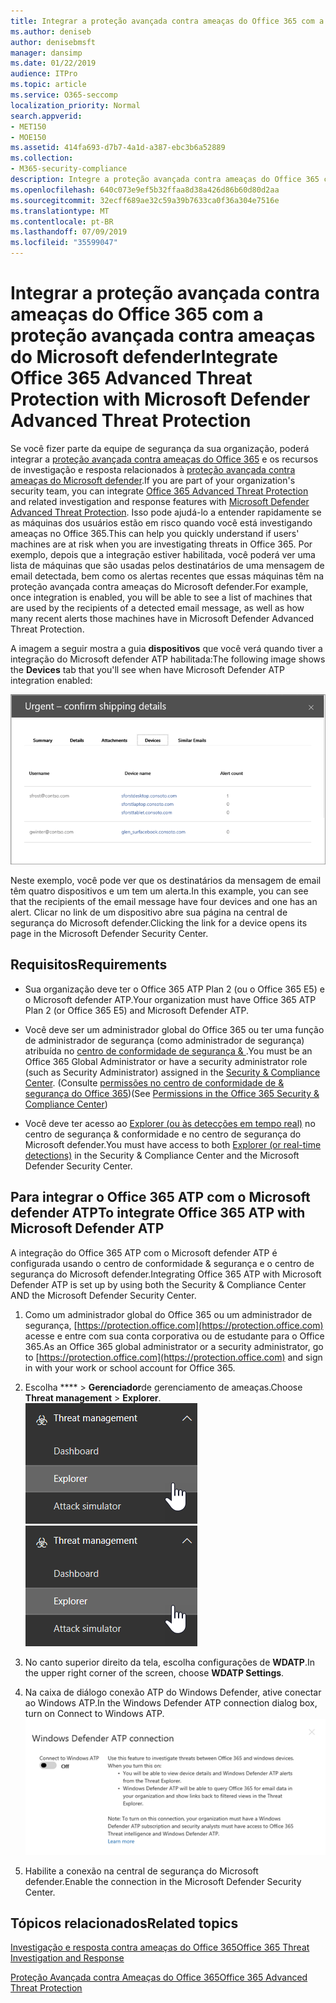 ```yaml
---
title: Integrar a proteção avançada contra ameaças do Office 365 com a proteção avançada contra ameaças do Microsoft defender
ms.author: deniseb
author: denisebmsft
manager: dansimp
ms.date: 01/22/2019
audience: ITPro
ms.topic: article
ms.service: O365-seccomp
localization_priority: Normal
search.appverid:
- MET150
- MOE150
ms.assetid: 414fa693-d7b7-4a1d-a387-ebc3b6a52889
ms.collection:
- M365-security-compliance
description: Integre a proteção avançada contra ameaças do Office 365 com a proteção avançada contra ameaças do Microsoft defender para ver informações mais detalhadas sobre o gerenciamento de ameaças.
ms.openlocfilehash: 640c073e9ef5b32ffaa8d38a426d86b60d80d2aa
ms.sourcegitcommit: 32ecff689ae32c59a39b7633ca0f36a304e7516e
ms.translationtype: MT
ms.contentlocale: pt-BR
ms.lasthandoff: 07/09/2019
ms.locfileid: "35599047"
---
```

# <a name="integrate-office-365-advanced-threat-protection-with-microsoft-defender-advanced-threat-protection"></a><span data-ttu-id="a5908-103">Integrar a proteção avançada contra ameaças do Office 365 com a proteção avançada contra ameaças do Microsoft defender</span><span class="sxs-lookup"><span data-stu-id="a5908-103">Integrate Office 365 Advanced Threat Protection with Microsoft Defender Advanced Threat Protection</span></span>

<span data-ttu-id="a5908-104">Se você fizer parte da equipe de segurança da sua organização, poderá integrar a [proteção avançada contra ameaças do Office 365](office-365-atp.md) e os recursos de investigação e resposta relacionados à [proteção avançada contra ameaças do Microsoft defender](https://docs.microsoft.com/windows/security/threat-protection/microsoft-defender-atp/microsoft-defender-advanced-threat-protection).</span><span class="sxs-lookup"><span data-stu-id="a5908-104">If you are part of your organization's security team, you can integrate [Office 365 Advanced Threat Protection](office-365-atp.md) and related investigation and response features with [Microsoft Defender Advanced Threat Protection](https://docs.microsoft.com/windows/security/threat-protection/microsoft-defender-atp/microsoft-defender-advanced-threat-protection).</span></span> <span data-ttu-id="a5908-105">Isso pode ajudá-lo a entender rapidamente se as máquinas dos usuários estão em risco quando você está investigando ameaças no Office 365.</span><span class="sxs-lookup"><span data-stu-id="a5908-105">This can help you quickly understand if users' machines are at risk when you are investigating threats in Office 365.</span></span> <span data-ttu-id="a5908-106">Por exemplo, depois que a integração estiver habilitada, você poderá ver uma lista de máquinas que são usadas pelos destinatários de uma mensagem de email detectada, bem como os alertas recentes que essas máquinas têm na proteção avançada contra ameaças do Microsoft defender.</span><span class="sxs-lookup"><span data-stu-id="a5908-106">For example, once integration is enabled, you will be able to see a list of machines that are used by the recipients of a detected email message, as well as how many recent alerts those machines have in Microsoft Defender Advanced Threat Protection.</span></span>
  
<span data-ttu-id="a5908-107">A imagem a seguir mostra a guia **dispositivos** que você verá quando tiver a integração do Microsoft defender ATP habilitada:</span><span class="sxs-lookup"><span data-stu-id="a5908-107">The following image shows the **Devices** tab that you'll see when have Microsoft Defender ATP integration enabled:</span></span>
  
![Quando o Microsoft defender ATP estiver habilitado, você poderá ver uma lista de computadores com alertas.](media/fec928ea-8f0c-44d7-80b9-a2e0a8cd4e89.PNG)
  
<span data-ttu-id="a5908-109">Neste exemplo, você pode ver que os destinatários da mensagem de email têm quatro dispositivos e um tem um alerta.</span><span class="sxs-lookup"><span data-stu-id="a5908-109">In this example, you can see that the recipients of the email message have four devices and one has an alert.</span></span> <span data-ttu-id="a5908-110">Clicar no link de um dispositivo abre sua página na central de segurança do Microsoft defender.</span><span class="sxs-lookup"><span data-stu-id="a5908-110">Clicking the link for a device opens its page in the Microsoft Defender Security Center.</span></span>
  
## <a name="requirements"></a><span data-ttu-id="a5908-111">Requisitos</span><span class="sxs-lookup"><span data-stu-id="a5908-111">Requirements</span></span>

- <span data-ttu-id="a5908-112">Sua organização deve ter o Office 365 ATP Plan 2 (ou o Office 365 E5) e o Microsoft defender ATP.</span><span class="sxs-lookup"><span data-stu-id="a5908-112">Your organization must have Office 365 ATP Plan 2 (or Office 365 E5) and Microsoft Defender ATP.</span></span>
    
- <span data-ttu-id="a5908-113">Você deve ser um administrador global do Office 365 ou ter uma função de administrador de segurança (como administrador de segurança) atribuída no [centro de conformidade de segurança &amp; ](https://protection.office.com).</span><span class="sxs-lookup"><span data-stu-id="a5908-113">You must be an Office 365 Global Administrator or have a security administrator role (such as Security Administrator) assigned in the [Security &amp; Compliance Center](https://protection.office.com).</span></span> <span data-ttu-id="a5908-114">(Consulte [permissões no centro de conformidade de &amp; segurança do Office 365](permissions-in-the-security-and-compliance-center.md))</span><span class="sxs-lookup"><span data-stu-id="a5908-114">(See [Permissions in the Office 365 Security &amp; Compliance Center](permissions-in-the-security-and-compliance-center.md))</span></span>
    
- <span data-ttu-id="a5908-115">Você deve ter acesso ao [Explorer (ou às detecções em tempo real)](threat-explorer.md) no centro de segurança & conformidade e no centro de segurança do Microsoft defender.</span><span class="sxs-lookup"><span data-stu-id="a5908-115">You must have access to both [Explorer (or real-time detections)](threat-explorer.md) in the Security & Compliance Center and the Microsoft Defender Security Center.</span></span>
    
## <a name="to-integrate-office-365-atp-with-microsoft-defender-atp"></a><span data-ttu-id="a5908-116">Para integrar o Office 365 ATP com o Microsoft defender ATP</span><span class="sxs-lookup"><span data-stu-id="a5908-116">To integrate Office 365 ATP with Microsoft Defender ATP</span></span>

<span data-ttu-id="a5908-117">A integração do Office 365 ATP com o Microsoft defender ATP é configurada usando o centro de conformidade & segurança e o centro de segurança do Microsoft defender.</span><span class="sxs-lookup"><span data-stu-id="a5908-117">Integrating Office 365 ATP with Microsoft Defender ATP is set up by using both the Security & Compliance Center AND the Microsoft Defender Security Center.</span></span>
  
1. <span data-ttu-id="a5908-118">Como um administrador global do Office 365 ou um administrador de segurança, [https://protection.office.com](https://protection.office.com) acesse e entre com sua conta corporativa ou de estudante para o Office 365.</span><span class="sxs-lookup"><span data-stu-id="a5908-118">As an Office 365 global administrator or a security administrator, go to [https://protection.office.com](https://protection.office.com) and sign in with your work or school account for Office 365.</span></span>
    
2. <span data-ttu-id="a5908-119">Escolha \*\*\*\* \> **Gerenciador**de gerenciamento de ameaças.</span><span class="sxs-lookup"><span data-stu-id="a5908-119">Choose **Threat management** \> **Explorer**.</span></span><br><span data-ttu-id="a5908-120">![Gerenciador no menu de gerenciamento de ameaças](media/ThreatMgmt-Explorer-nav.png)</span><span class="sxs-lookup"><span data-stu-id="a5908-120">![Explorer in Threat Management menu](media/ThreatMgmt-Explorer-nav.png)</span></span><br>
    
3. <span data-ttu-id="a5908-121">No canto superior direito da tela, escolha configurações de **WDATP**.</span><span class="sxs-lookup"><span data-stu-id="a5908-121">In the upper right corner of the screen, choose **WDATP Settings**.</span></span>
    
4. <span data-ttu-id="a5908-122">Na caixa de diálogo conexão ATP do Windows Defender, ative conectar ao Windows ATP.</span><span class="sxs-lookup"><span data-stu-id="a5908-122">In the Windows Defender ATP connection dialog box, turn on Connect to Windows ATP.</span></span><br>![Conexão ATP do Microsoft defender](media/Explorer-WDATPConnection-dialog.png)<br>
    
5. <span data-ttu-id="a5908-124">Habilite a conexão na central de segurança do Microsoft defender.</span><span class="sxs-lookup"><span data-stu-id="a5908-124">Enable the connection in the Microsoft Defender Security Center.</span></span>

  
## <a name="related-topics"></a><span data-ttu-id="a5908-125">Tópicos relacionados</span><span class="sxs-lookup"><span data-stu-id="a5908-125">Related topics</span></span>

[<span data-ttu-id="a5908-126">Investigação e resposta contra ameaças do Office 365</span><span class="sxs-lookup"><span data-stu-id="a5908-126">Office 365 Threat Investigation and Response</span></span>](office-365-ti.md)
  
[<span data-ttu-id="a5908-127">Proteção Avançada contra Ameaças do Office 365</span><span class="sxs-lookup"><span data-stu-id="a5908-127">Office 365 Advanced Threat Protection</span></span>](office-365-atp.md)
  

